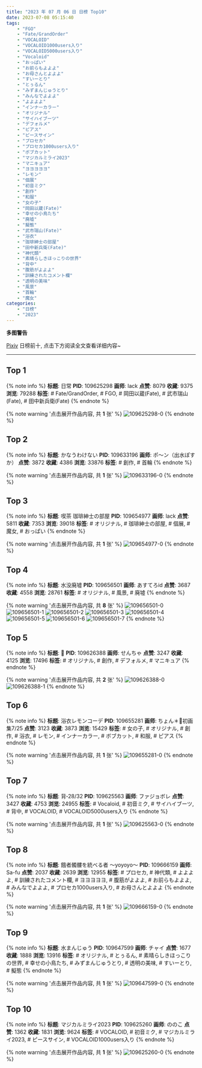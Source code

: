 ```yaml
---
title: "2023 年 07 月 06 日 日榜 Top10"
date: 2023-07-08 05:15:40
tags:
    - "FGO"
    - "Fate/GrandOrder"
    - "VOCALOID"
    - "VOCALOID1000users入り"
    - "VOCALOID5000users入り"
    - "Vocaloid"
    - "おっぱい"
    - "お前らもよよよ"
    - "お母さんとよよよ"
    - "すいーとり"
    - "とぅるん"
    - "みずまんじゅうとり"
    - "みんなでよよよ"
    - "よよよよ"
    - "インナーカラー"
    - "オリジナル"
    - "サイハイブーツ"
    - "デフォルメ"
    - "ピアス"
    - "ピースサイン"
    - "プロセカ"
    - "プロセカ1000users入り"
    - "ボブカット"
    - "マジカルミライ2023"
    - "マニキュア"
    - "ヨヨヨヨヨ"
    - "レモン"
    - "個展"
    - "初音ミク"
    - "創作"
    - "和服"
    - "女の子"
    - "岡田以蔵(Fate)"
    - "幸せの小鳥たち"
    - "廃墟"
    - "擬態"
    - "武市瑞山(Fate)"
    - "浴衣"
    - "珈琲紳士の部屋"
    - "田中新兵衛(Fate)"
    - "神代類"
    - "素晴らしきほっこりの世界"
    - "背中"
    - "腹筋がよよよ"
    - "訓練されたコメント欄"
    - "透明の美味"
    - "風景"
    - "首輪"
    - "魔女"
categories:
    - "日榜"
    - "2023"
---
```


<i class="fa fa-triangle-exclamation"></i>**多图警告**<i class="fa fa-triangle-exclamation"></i>

[Pixiv](https://www.pixiv.net/) 日榜前十, 点击下方阅读全文查看详细内容~

<!-- more -->

---

## Top 1

{% note info %}
**标题**: 日常
**PID**: 109625298 **画师**: lack
**点赞**: 8079 **收藏**: 9375 **浏览**: 79288
**标签**: # Fate/GrandOrder, # FGO, # 岡田以蔵(Fate), # 武市瑞山(Fate), # 田中新兵衛(Fate)
{% endnote %}

{% note warning '点击展开作品内容, 共 **1** 张' %}
![109625298-0](https://i.pixiv.re/img-original/img/2023/07/05/00/00/29/109625298_p0.jpg)
{% endnote %}

## Top 2

{% note info %}
**标题**: かなうわけない
**PID**: 109633196 **画师**: ポ～ン（出水ぽすか）
**点赞**: 3872 **收藏**: 4386 **浏览**: 33876
**标签**: # 創作, # 首輪
{% endnote %}

{% note warning '点击展开作品内容, 共 **1** 张' %}
![109633196-0](https://i.pixiv.re/img-original/img/2023/07/05/07/30/01/109633196_p0.jpg)
{% endnote %}

## Top 3

{% note info %}
**标题**: 喫茶 珈琲紳士の部屋
**PID**: 109654977 **画师**: lack
**点赞**: 5811 **收藏**: 7353 **浏览**: 39018
**标签**: # オリジナル, # 珈琲紳士の部屋, # 個展, # 魔女, # おっぱい
{% endnote %}

{% note warning '点击展开作品内容, 共 **1** 张' %}
![109654977-0](https://i.pixiv.re/img-original/img/2023/07/06/00/00/44/109654977_p0.jpg)
{% endnote %}

## Top 4

{% note info %}
**标题**: 水没廃墟
**PID**: 109656501 **画师**: あすてろid
**点赞**: 3687 **收藏**: 4558 **浏览**: 28761
**标签**: # オリジナル, # 風景, # 廃墟
{% endnote %}

{% note warning '点击展开作品内容, 共 **8** 张' %}
![109656501-0](https://i.pixiv.re/img-original/img/2023/07/06/00/42/41/109656501_p0.png)
![109656501-1](https://i.pixiv.re/img-original/img/2023/07/06/00/42/41/109656501_p1.png)
![109656501-2](https://i.pixiv.re/img-original/img/2023/07/06/00/42/41/109656501_p2.png)
![109656501-3](https://i.pixiv.re/img-original/img/2023/07/06/00/42/41/109656501_p3.png)
![109656501-4](https://i.pixiv.re/img-original/img/2023/07/06/00/42/41/109656501_p4.png)
![109656501-5](https://i.pixiv.re/img-original/img/2023/07/06/00/42/41/109656501_p5.png)
![109656501-6](https://i.pixiv.re/img-original/img/2023/07/06/00/42/41/109656501_p6.png)
![109656501-7](https://i.pixiv.re/img-original/img/2023/07/06/00/42/41/109656501_p7.png)
{% endnote %}

## Top 5

{% note info %}
**标题**: 🌸
**PID**: 109626388 **画师**: せんちゃ
**点赞**: 3247 **收藏**: 4125 **浏览**: 17496
**标签**: # オリジナル, # 創作, # デフォルメ, # マニキュア
{% endnote %}

{% note warning '点击展开作品内容, 共 **2** 张' %}
![109626388-0](https://i.pixiv.re/img-original/img/2023/07/05/00/23/10/109626388_p0.png)
![109626388-1](https://i.pixiv.re/img-original/img/2023/07/05/00/23/10/109626388_p1.png)
{% endnote %}

## Top 6

{% note info %}
**标题**: 浴衣レモンコーデ
**PID**: 109655281 **画师**: ちょん＊📙初画集7/25
**点赞**: 3123 **收藏**: 3873 **浏览**: 15429
**标签**: # 女の子, # オリジナル, # 創作, # 浴衣, # レモン, # インナーカラー, # ボブカット, # 和服, # ピアス
{% endnote %}

{% note warning '点击展开作品内容, 共 **1** 张' %}
![109655281-0](https://i.pixiv.re/img-original/img/2023/07/06/00/04/26/109655281_p0.png)
{% endnote %}

## Top 7

{% note info %}
**标题**: 背‐28/32
**PID**: 109625563 **画师**: ファジョボレ
**点赞**: 3427 **收藏**: 4753 **浏览**: 24955
**标签**: # Vocaloid, # 初音ミク, # サイハイブーツ, # 背中, # VOCALOID, # VOCALOID5000users入り
{% endnote %}

{% note warning '点击展开作品内容, 共 **1** 张' %}
![109625563-0](https://i.pixiv.re/img-original/img/2023/07/05/00/02/37/109625563_p0.jpg)
{% endnote %}

## Top 8

{% note info %}
**标题**: 餓者髑髏を統べる者 〜yoyoyo〜
**PID**: 109666159 **画师**: Sa-fu
**点赞**: 2037 **收藏**: 2639 **浏览**: 12955
**标签**: # プロセカ, # 神代類, # よよよよ, # 訓練されたコメント欄, # ヨヨヨヨヨ, # 腹筋がよよよ, # お前らもよよよ, # みんなでよよよ, # プロセカ1000users入り, # お母さんとよよよ
{% endnote %}

{% note warning '点击展开作品内容, 共 **1** 张' %}
![109666159-0](https://i.pixiv.re/img-original/img/2023/07/06/12/25/11/109666159_p0.jpg)
{% endnote %}

## Top 9

{% note info %}
**标题**: 水まんじゅう
**PID**: 109647599 **画师**: チャイ
**点赞**: 1677 **收藏**: 1888 **浏览**: 13916
**标签**: # オリジナル, # とぅるん, # 素晴らしきほっこりの世界, # 幸せの小鳥たち, # みずまんじゅうとり, # 透明の美味, # すいーとり, # 擬態
{% endnote %}

{% note warning '点击展开作品内容, 共 **1** 张' %}
![109647599-0](https://i.pixiv.re/img-original/img/2023/07/05/20/30/04/109647599_p0.png)
{% endnote %}

## Top 10

{% note info %}
**标题**: マジカルミライ2023
**PID**: 109625260 **画师**: ののこ
**点赞**: 1362 **收藏**: 1831 **浏览**: 9624
**标签**: # VOCALOID, # 初音ミク, # マジカルミライ2023, # ピースサイン, # VOCALOID1000users入り
{% endnote %}

{% note warning '点击展开作品内容, 共 **1** 张' %}
![109625260-0](https://i.pixiv.re/img-original/img/2023/07/05/00/00/15/109625260_p0.jpg)
{% endnote %}
